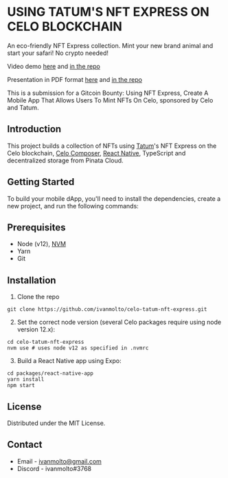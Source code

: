 # USING TATUM'S NFT EXPRESS ON CELO BLOCKCHAIN

An eco-friendly NFT Express collection.
Mint your new brand animal and start your safari! 
No crypto needed!

Video demo [here](https://ivanmolto.mypinata.cloud/ipfs/QmZKCtLNA3s6bSSmniAzh58sfnykF9ALN8KfBUWbDTBs5w) and [in the repo](https://github.com/ivanmolto/celo-tatum-nft-express/blob/main/safari-mixer.mp4)


Presentation in PDF format [here](https://ivanmolto.mypinata.cloud/ipfs/QmRS99kSYLfb3tBfwTpxMvRTGAwCEsv5koCTGkabABAcPs) and [in the repo](https://github.com/ivanmolto/celo-tatum-nft-express/blob/main/Safari-Mixer-Celo-Tatum.pdf)


This is a submission for a Gitcoin Bounty: Using NFT Express, Create A Mobile App That Allows Users To Mint NFTs On Celo, sponsored by Celo and Tatum.


## Introduction

This project builds a collection of NFTs using [Tatum](https://tatum.io)'s NFT Express on the Celo blockchain, [Celo Composer](https://github.com/celo-org/celo-composer), [React Native](https://reactnative.dev), TypeScript and decentralized storage from Pinata Cloud.


## Getting Started

To build your mobile dApp, you'll need to install the dependencies, create a new project, and run the following commands:

## Prerequisites

- Node (v12), [NVM](https://github.com/nvm-sh/nvm)
- Yarn
- Git

## Installation

1. Clone the repo

`git clone https://github.com/ivanmolto/celo-tatum-nft-express.git`


2. Set the correct node version (several Celo packages require using node version 12.x):

```
cd celo-tatum-nft-express
nvm use # uses node v12 as specified in .nvmrc
```


3. Build a React Native app using Expo:

```
cd packages/react-native-app
yarn install
npm start
```


## License

Distributed under the MIT License.


## Contact

- Email - ivanmolto@gmail.com
- Discord - ivanmolto#3768
